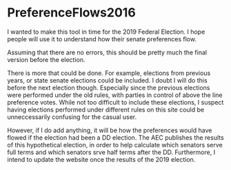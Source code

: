 # PreferenceFlows2016

I wanted to make this tool in time for the 2019 Federal Election. I hope people will use it to understand how their senate preferences flow.

Assuming that there are no errors, this should be pretty much the final version before the election.

There is more that could be done. For example, elections from previous years, or state senate elections could be included. I doubt I will do this before the next election though. Especially since the previous elections were performed under the old rules, with parties in control of above the line preference votes. While not too difficult to include these elections, I suspect having elections performed under different rules on this site could be unneccessarily confusing for the casual user.

However, if I do add anything, it will be how the preferences would have flowed if the election had been a DD election. The AEC publishes the results of this hypothetical election, in order to help calculate which senators serve full terms and which senators srve half terms after the DD. Furthermore, I intend to update the website once the results of the 2019 election.
